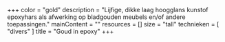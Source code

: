 +++
color = "gold"
description = "Lijfige, dikke laag hoogglans kunstof epoxyhars als afwerking op bladgouden meubels en/of andere toepassingen."
mainContent = ""
resources = []
size = "tall"
technieken = [
  "divers"
]
title = "Goud in epoxy"
+++
